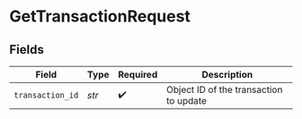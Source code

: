 # GetTransactionRequest


## Fields

| Field                                  | Type                                   | Required                               | Description                            |
| -------------------------------------- | -------------------------------------- | -------------------------------------- | -------------------------------------- |
| `transaction_id`                       | *str*                                  | :heavy_check_mark:                     | Object ID of the transaction to update |